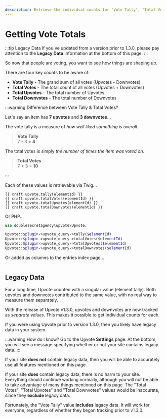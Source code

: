 ```yaml
---
description: Retrieve the individual counts for "Vote Tally", "Total Votes", "Total Upvotes" and "Total Downvotes".
---
```


# Getting Vote Totals

:::tip Legacy Data
If you've updated from a version prior to 1.3.0, please pay attention to the **Legacy Data** information at the bottom of this page.
:::

So now that people are voting, you want to see how things are shaping up.

There are four key counts to be aware of:

 - **Vote Tally** - The grand sum of all votes (Upvotes - Downvotes)
 - **Total Votes** - The total count of all votes (Upvotes + Downvotes)
 - **Total Upvotes** - The total number of Upvotes
 - **Total Downvotes** - The total number of Downvotes

:::warning Difference between Vote Tally & Total Votes?

Let's say an item has **7 upvotes** and **3 downvotes**...

The vote tally is a measure of _how well liked something is overall_.

> **Vote Tally**<br>
> 7 - 3 = **4**

The total votes is simply _the number of times the item was voted on_.

> **Total Votes**<br>
> 7 + 3 = **10**

:::

Each of these values is retrievable via Twig...

```twig
{{ craft.upvote.tally(elementId) }}
{{ craft.upvote.totalVotes(elementId) }}
{{ craft.upvote.totalUpvotes(elementId) }}
{{ craft.upvote.totalDownvotes(elementId) }}
```

Or PHP...

```php
use doublesecretagency\upvote\Upvote;

Upvote::$plugin->upvote_query->tally($elementId)
Upvote::$plugin->upvote_query->totalVotes($elementId)
Upvote::$plugin->upvote_query->totalUpvotes($elementId)
Upvote::$plugin->upvote_query->totalDownvotes($elementId)
```

Or added as columns to the entries index page...

<img :src="$withBase('/images/upvote-index-columns.png')" class="dropshadow" alt="" style="max-width:600px">

## Legacy Data

For a long time, Upvote counted with a singular value (element tally). Both upvotes and downvotes contributed to the same value, with no real way to measure them separately.

With the release of Upvote v1.3.0, upvotes and downvotes are now tracked as _separate values_. This makes it possible to get individual counts for each.

If you were using Upvote prior to version 1.3.0, then you likely have legacy data in your system.

:::warning How do I know?
Go to the Upvote **Settings** page. At the bottom, you will see a message specifying whether or not your site contains legacy data.
:::

If your site **does not** contain legacy data, then you will be able to accurately use all features mentioned on this page.

If your site **does** contain legacy data, there is no harm to your site. Everything should continue working normally, although you will not be able to take advantage of many things mentioned on this page. The "Total Votes", "Total Upvotes" and "Total Downvotes" values would be inaccurate, since they **exclude** legacy data.

Fortunately, the "Vote Tally" value **includes** legacy data. It will work for everyone, regardless of whether they began tracking prior to v1.3.0.
